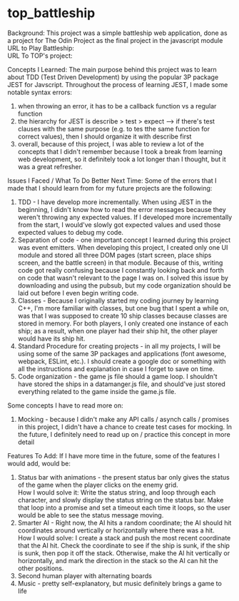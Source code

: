 # top_battleship
Background: This project was a simple battleship web application, done as a project for The Odin Project as the final project in the javascript module
<br>URL to Play Battleship:
<br>URL To TOP's project:

Concepts I Learned:
The main purpose behind this project was to learn about TDD (Test Driven Development) by using the popular 3P package JEST for Javscript. Throughout the process of learning JEST, I made some notable syntax errors:
1. when throwing an error, it has to be a callback function vs a regular function
2. the hierarchy for JEST is describe > test > expect --> if there's test clauses with the same purpose (e.g. to tes tthe same function for correct values), then I should organize it with describe first
3. overall, because of this project, I was able to review a lot of the concepts that I didn't remember because I took a break from learning web development, so it definitely took a lot longer than I thought, but it was a great refresher.

Issues I Faced / What To Do Better Next Time:
Some of the errors that I made that I should learn from for my future projects are the following:
1. TDD - I have develop more incrementally. When using JEST in the beginning, I didn't know how to read the error messages because they weren't throwing any expected values. If I developed more incrementally from the start, I would've slowly got expected values and used those expected values to debug my code.
2. Separation of code - one important concept I learned during this project was event emitters. When developing this project, I created only one UI module and stored all three DOM pages (start screen, place ships screen, and the battle screen) in that module.
    Because of this, writing code got really confusing because I constantly looking back and forth on code that wasn't relevant to the page I was on. I solved this issue by downloading and using the pubsub, but my code organization should be laid out before I even begin writing code.
3. Classes - Because I originally started my coding journey by learning C++, I'm more familiar with classes, but one bug that I spent a while on, was that I was supposed to create 10 ship classes because classes are stored in memory.
     For both players, I only created one instance of each ship; as a result, when one player had their ship hit, the other player would have its ship hit.
4. Standard Procedure for creating projects - in all my projects, I will be using some of the same 3P packages and applications (font awesome, webpack, ESLint, etc.). I should create a google doc or something with all the instructions and explanation in case I forget to save on time. 
5. Code organization - the game js file should a game loop. I shouldn't have stored the ships in a datamanger.js file, and should've just stored everything related to the game inside the game.js file.  

Some concepts I have to read more on:
1. Mocking - because I didn't make any API calls / asynch calls / promises in this project, I didn't have a chance to create test cases for mocking. In the future, I definitely need to read up on / practice this concept in more detail

Features To Add:
If I have more time in the future, some of the features I would add, would be:
1. Status bar with animations - the present status bar only gives the status of the game when the player clicks on the enemy grid.
<br>How I would solve it: Write the status string, and loop through each character, and slowly display the status string on the status bar. Make that loop into a promise and set a timeout each time it loops, so the user would be able to see the status message moving.
3. Smarter AI - Right now, the AI hits a random coordinate; the AI should hit coordinates around vertically or horizontally where there was a hit.
<br>How I would solve: I create a stack and push the most recent coordinate that the AI hit. Check the coordinate to see if the ship is sunk, if the ship is sunk, then pop it off the stack. Otherwise, make the AI hit vertically or horizontally, and mark the direction in the stack so the AI can hit the other positions.
4. Second human player with alternating boards
5. Music - pretty self-explanatory, but music definitely brings a game to life
